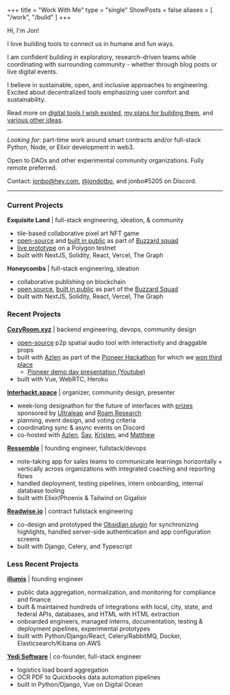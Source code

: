 +++
title = "Work With Me"
type = "single"
ShowPosts = false
aliases = [
    "/work",
    "/build"
]
+++

Hi, I'm Jon!

I love building tools to connect us in humane and fun ways.

I am confident building in exploratory, research-driven teams while coordinating with surrounding community - whether through blog posts or live digital events.

I believe in sustainable, open, and inclusive approaches to engineering. Excited about decentralized tools emphasizing user comfort and sustainability.

Read more on [digital tools I wish existed](https://jon.bo/posts/digital-tools), [my plans for building them](https://jon.bo/posts/next-steps-2019), and [various other ideas](https://jon.bo/ideas).

---

_Looking for_: part-time work around smart contracts and/or full-stack Python, Node, or Elixir development in web3.

Open to DAOs and other experimental community organizations. Fully remote preferred.

Contact: jonbo@hey.com, [@jondotbo](https://twitter.com/jondotbo), and jonbo#5205 on Discord.

---

### Current Projects

**Exquisite Land** | full-stack engineering, ideation, & community

- tile-based collaborative pixel art NFT game
- [open-source](https://github.com/relational-os/exquisite-land) and [built in public](https://www.youtube.com/playlist?list=PLRrtyVcA7IkpfqjR94gZwORPCFuQ16NkG) as part of [Buzzard squad](https://buzzard.life)
- [live prototype](https://exquisite-land.vercel.app/) on a Polygon testnet
- built with NextJS, Solidity, React, Vercel, The Graph

**Honeycombs** | full-stack engineering, ideation

- collaborative publishing on blockchain
- [open source](https://github.com/relational-os/honeycombs), [built in public](https://www.youtube.com/playlist?list=PLRrtyVcA7IkrgM4itYJ_6itpy9FE8E89Z) as part of the [Buzzard Squad](https://buzzard.life)
- built with NextJS, Solidity, React, Vercel, The Graph

### Recent Projects

**[CozyRoom.xyz](https://cozyroom.xyz)** | backend engineering, devops, community design

- [open-source](https://github.com/azlen/cozyroom) p2p spatial audio tool with interactivity and draggable props
- built with [Azlen](https://azlen.me/) as part of the [Pioneer Hackathon](https://frontier.pioneer.app/posts/8bdae1a6-cozyroom-spatial-peer-to-peer-audio-chat) for which we [won third place](https://twitter.com/pioneerdotapp/status/1249854009789349896?s=20)
  - [Pioneer demo day presentation (Youtube)](https://youtu.be/pa5sc1tCTYQ?t=1360)
- built with Vue, WebRTC, Heroku

**[Interhackt.space](https://interhackt.space)** | organizer, community design, presenter

- week-long designathon for the future of interfaces with [prizes](https://twitter.com/interhackt_/status/1342317555747209218?s=20) sponsored by [Ultraleap](https://www.ultraleap.com/) and [Roam Research](https://roamresearch.com/)
- planning, event design, and voting criteria
- coordinating sync & async events on Discord
- co-hosted with [Azlen](https://azlen.me), [Sav](https://savsidorov.com/about), [Kristen](https://twitter.com/kpaxle), and [Matthew](https://twitter.com/MatthewWSiu)

**[Ressemble](https://ressemble.com)** | founding engineer, fullstack/devops

- note-taking app for sales teams to communicate learnings horizontally + vertically across organizations with integrated coaching and reporting flows
- handled deployment, testing pipelines, intern onboarding, internal database tooling
- built with Elixir/Phoenix & Tailwind on Gigalixir

**[Readwise.io](https://readwise.io)** | contract fullstack engineering

- co-design and prototyped the [Obsidian plugin](https://github.com/readwiseio/obsidian-readwise) for synchronizing highlights, handled server-side authentication and app configuration screens
- built with Django, Celery, and Typescript

### Less Recent Projects

**[illumis](https://illumis.com/)** | founding engineer

- public data aggregation, normalization, and monitoring for compliance and finance
- built & maintained hundreds of integrations with local, city, state, and federal APIs, databases, and HTML with HTML extraction
- onboarded engineers, managed interns, documentation, testing & deployment pipelines, experimental prototypes
- built with Python/Django/React, Celery/RabbitMQ, Docker, Elasticsearch/Kibana on AWS

**[Yedi Software](https://www.yedi.io/)** | co-founder, full-stack engineer

- logistics load board aggregation
- OCR PDF to Quickbooks data automation pipelines
- built in Python/Django, Vue on Digital Ocean
